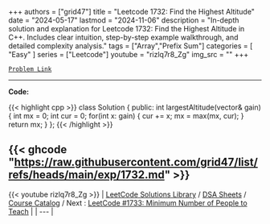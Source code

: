
+++
authors = ["grid47"]
title = "Leetcode 1732: Find the Highest Altitude"
date = "2024-05-17"
lastmod = "2024-11-06"
description = "In-depth solution and explanation for Leetcode 1732: Find the Highest Altitude in C++. Includes clear intuition, step-by-step example walkthrough, and detailed complexity analysis."
tags = ["Array","Prefix Sum"]
categories = [
    "Easy"
]
series = ["Leetcode"]
youtube = "rizlq7r8_Zg"
img_src = ""
+++



[`Problem Link`](https://leetcode.com/problems/find-the-highest-altitude/description/)

---
**Code:**

{{< highlight cpp >}}
class Solution {
public:
    int largestAltitude(vector<int>& gain) {
        int mx = 0;
        int cur = 0;
        for(int x: gain) {
            cur += x;
            mx = max(mx, cur);
        }
        return mx;
    }
};
{{< /highlight >}}

{{< ghcode "https://raw.githubusercontent.com/grid47/list/refs/heads/main/exp/1732.md" >}}
---
{{< youtube rizlq7r8_Zg >}}
| [LeetCode Solutions Library](https://grid47.xyz/leetcode/) / [DSA Sheets](https://grid47.xyz/sheets/) / [Course Catalog](https://grid47.xyz/courses/) / Next : [LeetCode #1733: Minimum Number of People to Teach](https://grid47.xyz/leetcode/solution-1733-minimum-number-of-people-to-teach/) |
| --- |
